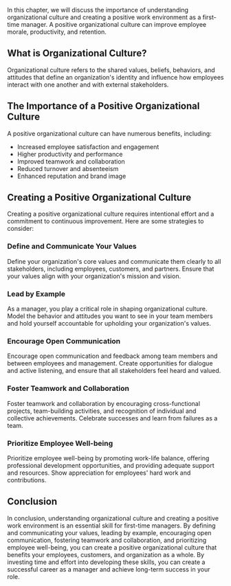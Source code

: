 
In this chapter, we will discuss the importance of understanding organizational culture and creating a positive work environment as a first-time manager. A positive organizational culture can improve employee morale, productivity, and retention.

What is Organizational Culture?
-------------------------------

Organizational culture refers to the shared values, beliefs, behaviors, and attitudes that define an organization's identity and influence how employees interact with one another and with external stakeholders.

The Importance of a Positive Organizational Culture
---------------------------------------------------

A positive organizational culture can have numerous benefits, including:

* Increased employee satisfaction and engagement
* Higher productivity and performance
* Improved teamwork and collaboration
* Reduced turnover and absenteeism
* Enhanced reputation and brand image

Creating a Positive Organizational Culture
------------------------------------------

Creating a positive organizational culture requires intentional effort and a commitment to continuous improvement. Here are some strategies to consider:

### Define and Communicate Your Values

Define your organization's core values and communicate them clearly to all stakeholders, including employees, customers, and partners. Ensure that your values align with your organization's mission and vision.

### Lead by Example

As a manager, you play a critical role in shaping organizational culture. Model the behavior and attitudes you want to see in your team members and hold yourself accountable for upholding your organization's values.

### Encourage Open Communication

Encourage open communication and feedback among team members and between employees and management. Create opportunities for dialogue and active listening, and ensure that all stakeholders feel heard and valued.

### Foster Teamwork and Collaboration

Foster teamwork and collaboration by encouraging cross-functional projects, team-building activities, and recognition of individual and collective achievements. Celebrate successes and learn from failures as a team.

### Prioritize Employee Well-being

Prioritize employee well-being by promoting work-life balance, offering professional development opportunities, and providing adequate support and resources. Show appreciation for employees' hard work and contributions.

Conclusion
----------

In conclusion, understanding organizational culture and creating a positive work environment is an essential skill for first-time managers. By defining and communicating your values, leading by example, encouraging open communication, fostering teamwork and collaboration, and prioritizing employee well-being, you can create a positive organizational culture that benefits your employees, customers, and organization as a whole. By investing time and effort into developing these skills, you can create a successful career as a manager and achieve long-term success in your role.
